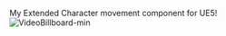 My Extended Character movement component for UE5! 
![VideoBillboard-min](https://github.com/Zer0HeaD/Extended-character-Movement-component/assets/103613652/1211ecbc-4ff3-4f45-bd38-16b5f2f6fe7d)
